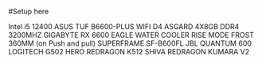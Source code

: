 #Setup here

Intel i5 12400
ASUS TUF B6600-PLUS WIFI D4 
ASGARD 4X8GB DDR4 3200MHZ
GIGABYTE RX 6600 EAGLE
WATER COOLER RISE MODE FROST 360MM (on Push and pull)
SUPERFRAME SF-B600FL
JBL QUANTUM 600
LOGITECH G502 HERO
REDRAGON K512 SHIVA
REDRAGON KUMARA V2
